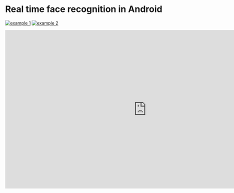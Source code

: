 
# Real time face recognition in Android 


[![example 1](https://www.youtube.com/embed/PqLKCaNm3G0/0.jpg)](https://www.youtube.com/embed/PqLKCaNm3G0 "demo 1")
[![example 2](http://img.youtube.com/vi/y-1lO3m-SRI/0.jpg)](https://youtu.be/y-1lO3m-SRI "demo 2")



<iframe width="901" height="507" src="https://www.youtube.com/embed/PqLKCaNm3G0" frameborder="0" allow="accelerometer; autoplay; clipboard-write; encrypted-media; gyroscope; picture-in-picture" allowfullscreen></iframe>
